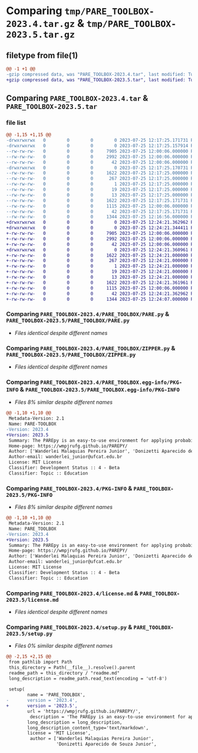 # Comparing `tmp/PARE_TOOLBOX-2023.4.tar.gz` & `tmp/PARE_TOOLBOX-2023.5.tar.gz`

## filetype from file(1)

```diff
@@ -1 +1 @@
-gzip compressed data, was "PARE_TOOLBOX-2023.4.tar", last modified: Tue Jul 25 12:17:25 2023, max compression
+gzip compressed data, was "PARE_TOOLBOX-2023.5.tar", last modified: Tue Jul 25 12:24:21 2023, max compression
```

## Comparing `PARE_TOOLBOX-2023.4.tar` & `PARE_TOOLBOX-2023.5.tar`

### file list

```diff
@@ -1,15 +1,15 @@
-drwxrwxrwx   0        0        0        0 2023-07-25 12:17:25.171731 PARE_TOOLBOX-2023.4/
-drwxrwxrwx   0        0        0        0 2023-07-25 12:17:25.157914 PARE_TOOLBOX-2023.4/PARE_TOOLBOX/
--rw-rw-rw-   0        0        0     7905 2023-07-25 12:00:06.000000 PARE_TOOLBOX-2023.4/PARE_TOOLBOX/PARE.py
--rw-rw-rw-   0        0        0     2992 2023-07-25 12:00:06.000000 PARE_TOOLBOX-2023.4/PARE_TOOLBOX/ZIPPER.py
--rw-rw-rw-   0        0        0       42 2023-07-25 12:00:06.000000 PARE_TOOLBOX-2023.4/PARE_TOOLBOX/__init__.py
-drwxrwxrwx   0        0        0        0 2023-07-25 12:17:25.170731 PARE_TOOLBOX-2023.4/PARE_TOOLBOX.egg-info/
--rw-rw-rw-   0        0        0     1622 2023-07-25 12:17:25.000000 PARE_TOOLBOX-2023.4/PARE_TOOLBOX.egg-info/PKG-INFO
--rw-rw-rw-   0        0        0      267 2023-07-25 12:17:25.000000 PARE_TOOLBOX-2023.4/PARE_TOOLBOX.egg-info/SOURCES.txt
--rw-rw-rw-   0        0        0        1 2023-07-25 12:17:25.000000 PARE_TOOLBOX-2023.4/PARE_TOOLBOX.egg-info/dependency_links.txt
--rw-rw-rw-   0        0        0       19 2023-07-25 12:17:25.000000 PARE_TOOLBOX-2023.4/PARE_TOOLBOX.egg-info/requires.txt
--rw-rw-rw-   0        0        0       13 2023-07-25 12:17:25.000000 PARE_TOOLBOX-2023.4/PARE_TOOLBOX.egg-info/top_level.txt
--rw-rw-rw-   0        0        0     1622 2023-07-25 12:17:25.171731 PARE_TOOLBOX-2023.4/PKG-INFO
--rw-rw-rw-   0        0        0     1115 2023-07-25 12:00:06.000000 PARE_TOOLBOX-2023.4/license.md
--rw-rw-rw-   0        0        0       42 2023-07-25 12:17:25.171731 PARE_TOOLBOX-2023.4/setup.cfg
--rw-rw-rw-   0        0        0     1344 2023-07-25 12:16:56.000000 PARE_TOOLBOX-2023.4/setup.py
+drwxrwxrwx   0        0        0        0 2023-07-25 12:24:21.362962 PARE_TOOLBOX-2023.5/
+drwxrwxrwx   0        0        0        0 2023-07-25 12:24:21.344411 PARE_TOOLBOX-2023.5/PARE_TOOLBOX/
+-rw-rw-rw-   0        0        0     7905 2023-07-25 12:00:06.000000 PARE_TOOLBOX-2023.5/PARE_TOOLBOX/PARE.py
+-rw-rw-rw-   0        0        0     2992 2023-07-25 12:00:06.000000 PARE_TOOLBOX-2023.5/PARE_TOOLBOX/ZIPPER.py
+-rw-rw-rw-   0        0        0       42 2023-07-25 12:00:06.000000 PARE_TOOLBOX-2023.5/PARE_TOOLBOX/__init__.py
+drwxrwxrwx   0        0        0        0 2023-07-25 12:24:21.360961 PARE_TOOLBOX-2023.5/PARE_TOOLBOX.egg-info/
+-rw-rw-rw-   0        0        0     1622 2023-07-25 12:24:21.000000 PARE_TOOLBOX-2023.5/PARE_TOOLBOX.egg-info/PKG-INFO
+-rw-rw-rw-   0        0        0      267 2023-07-25 12:24:21.000000 PARE_TOOLBOX-2023.5/PARE_TOOLBOX.egg-info/SOURCES.txt
+-rw-rw-rw-   0        0        0        1 2023-07-25 12:24:21.000000 PARE_TOOLBOX-2023.5/PARE_TOOLBOX.egg-info/dependency_links.txt
+-rw-rw-rw-   0        0        0       19 2023-07-25 12:24:21.000000 PARE_TOOLBOX-2023.5/PARE_TOOLBOX.egg-info/requires.txt
+-rw-rw-rw-   0        0        0       13 2023-07-25 12:24:21.000000 PARE_TOOLBOX-2023.5/PARE_TOOLBOX.egg-info/top_level.txt
+-rw-rw-rw-   0        0        0     1622 2023-07-25 12:24:21.361961 PARE_TOOLBOX-2023.5/PKG-INFO
+-rw-rw-rw-   0        0        0     1115 2023-07-25 12:00:06.000000 PARE_TOOLBOX-2023.5/license.md
+-rw-rw-rw-   0        0        0       42 2023-07-25 12:24:21.362962 PARE_TOOLBOX-2023.5/setup.cfg
+-rw-rw-rw-   0        0        0     1344 2023-07-25 12:24:07.000000 PARE_TOOLBOX-2023.5/setup.py
```

### Comparing `PARE_TOOLBOX-2023.4/PARE_TOOLBOX/PARE.py` & `PARE_TOOLBOX-2023.5/PARE_TOOLBOX/PARE.py`

 * *Files identical despite different names*

### Comparing `PARE_TOOLBOX-2023.4/PARE_TOOLBOX/ZIPPER.py` & `PARE_TOOLBOX-2023.5/PARE_TOOLBOX/ZIPPER.py`

 * *Files identical despite different names*

### Comparing `PARE_TOOLBOX-2023.4/PARE_TOOLBOX.egg-info/PKG-INFO` & `PARE_TOOLBOX-2023.5/PARE_TOOLBOX.egg-info/PKG-INFO`

 * *Files 8% similar despite different names*

```diff
@@ -1,10 +1,10 @@
 Metadata-Version: 2.1
 Name: PARE-TOOLBOX
-Version: 2023.4
+Version: 2023.5
 Summary: The PAREpy is an easy-to-use environment for applying probabilistic modeling.
 Home-page: https://wmpjrufg.github.io/PAREPY/
 Author: ['Wanderlei Malaquias Pereira Junior', 'Donizetti Aparecido de Souza Junior', 'Romes Antônio Borges', 'Mateus Pereira da Silva']
 Author-email: wanderlei_junior@ufcat.edu.br
 License: MIT License
 Classifier: Development Status :: 4 - Beta
 Classifier: Topic :: Education
```

### Comparing `PARE_TOOLBOX-2023.4/PKG-INFO` & `PARE_TOOLBOX-2023.5/PKG-INFO`

 * *Files 8% similar despite different names*

```diff
@@ -1,10 +1,10 @@
 Metadata-Version: 2.1
 Name: PARE_TOOLBOX
-Version: 2023.4
+Version: 2023.5
 Summary: The PAREpy is an easy-to-use environment for applying probabilistic modeling.
 Home-page: https://wmpjrufg.github.io/PAREPY/
 Author: ['Wanderlei Malaquias Pereira Junior', 'Donizetti Aparecido de Souza Junior', 'Romes Antônio Borges', 'Mateus Pereira da Silva']
 Author-email: wanderlei_junior@ufcat.edu.br
 License: MIT License
 Classifier: Development Status :: 4 - Beta
 Classifier: Topic :: Education
```

### Comparing `PARE_TOOLBOX-2023.4/license.md` & `PARE_TOOLBOX-2023.5/license.md`

 * *Files identical despite different names*

### Comparing `PARE_TOOLBOX-2023.4/setup.py` & `PARE_TOOLBOX-2023.5/setup.py`

 * *Files 0% similar despite different names*

```diff
@@ -2,15 +2,15 @@
 from pathlib import Path
 this_directory = Path(__file__).resolve().parent
 readme_path = this_directory / "readme.md"
 long_description = readme_path.read_text(encoding = 'utf-8')
 
 setup(
     	name = 'PARE_TOOLBOX',
-    	version = '2023.4',
+    	version = '2023.5',
 		url = 'https://wmpjrufg.github.io/PAREPY/',
         description = 'The PAREpy is an easy-to-use environment for applying probabilistic modeling.',
 		long_description = long_description,
 		long_description_content_type='text/markdown',   
     	license = 'MIT License',
         author = ['Wanderlei Malaquias Pereira Junior', 
                   'Donizetti Aparecido de Souza Junior',
```

